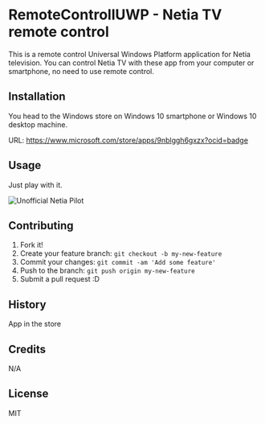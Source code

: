 # RemoteControllUWP - Netia TV remote control

This is a remote control Universal Windows Platform application for Netia television. You can control Netia TV with these app from your computer or smartphone, no need to use remote control.

## Installation

You head to the Windows store on Windows 10 smartphone or Windows 10 desktop machine.

URL: https://www.microsoft.com/store/apps/9nblggh6gxzx?ocid=badge

## Usage

Just play with it.

![Unofficial Netia Pilot](http://programuje.net/wp-content/uploads/2015/12/wp_ss_20151204_0001-180x300.png)

## Contributing

1. Fork it!
2. Create your feature branch: `git checkout -b my-new-feature`
3. Commit your changes: `git commit -am 'Add some feature'`
4. Push to the branch: `git push origin my-new-feature`
5. Submit a pull request :D

## History

App in the store

## Credits

N/A

## License

MIT
